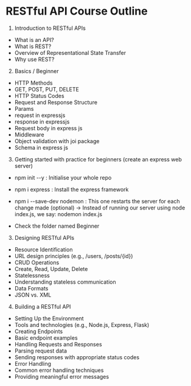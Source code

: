 
# RESTful API Course Outline


1. Introduction to RESTful APIs
- What is an API?
- What is REST?
- Overview of Representational State Transfer
- Why use REST?



2. Basics / Beginner
- HTTP Methods
- GET, POST, PUT, DELETE
- HTTP Status Codes
- Request and Response Structure
- Params
- request in expressjs
- response in expressjs
- Request body in express js
- Middleware
- Object validation with joi package
- Schema in express js





3. Getting started with practice for beginners (create an express web server)
- npm init --y : Initialise your whole repo
- npm i express : Install the express framework
- npm i --save-dev nodemon : This one restarts the server for  each change made (optional)
    -> Instead of running our server using node index.js, we say: nodemon index.js
    
- Check the folder named Beginner


3. Designing RESTful APIs
- Resource Identification
- URL design principles (e.g., /users, /posts/{id})
- CRUD Operations
- Create, Read, Update, Delete
- Statelessness
- Understanding stateless communication
- Data Formats
- JSON vs. XML




4. Building a RESTful API
- Setting Up the Environment
- Tools and technologies (e.g., Node.js, Express, Flask)
- Creating Endpoints
- Basic endpoint examples
- Handling Requests and Responses
- Parsing request data
- Sending responses with appropriate status codes
- Error Handling
- Common error handling techniques
- Providing meaningful error messages




